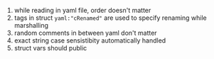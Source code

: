 1. while reading in yaml file, order doesn't matter
2. tags in struct `yaml:"cRenamed"` are used to specify renaming while marshalling
3. random comments in between yaml don't matter
4. exact string case sensistibity automatically handled
5. struct vars should public
